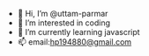 - 👋 Hi, I’m @uttam-parmar
- 👀 I’m interested in coding
- 🌱 I’m currently learning javascript
- 📫 email:hp194880@gmail.com

<!---
uttam-parmar/uttam-parmar is a ✨ special ✨ repository because its `README.md` (this file) appears on your GitHub profile.
You can click the Preview link to take a look at your changes.
--->

